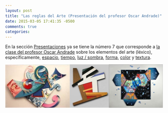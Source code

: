 ```yaml
---
layout: post
title: "Las reglas del Arte (Presentación del profesor Oscar Andrade)"
date: 2015-03-05 17:41:35 -0500
comments: true
categories: 
---
```

En la sección [Presentaciones](/presentaciones) ya se tiene la número 7 que corresponde a [la clase del profesor Oscar Andrade](http://videojuegosun.github.io/RulesArt) sobre los elementos del arte (léxico), específicamente, [espacio](http://videojuegosun.github.io/RulesArt/#/5), [tiempo](http://videojuegosun.github.io/RulesArt/#/10), [luz / sombra](http://videojuegosun.github.io/RulesArt/#/14), [forma](http://videojuegosun.github.io/RulesArt/#/18), [color](http://videojuegosun.github.io/RulesArt/#/25) y [textura](http://videojuegosun.github.io/RulesArt/#/34).

[<img style="float:left;" src="/images/imagenPostDeArte.jpg"> ](http://videojuegosun.github.io/RulesArt)

